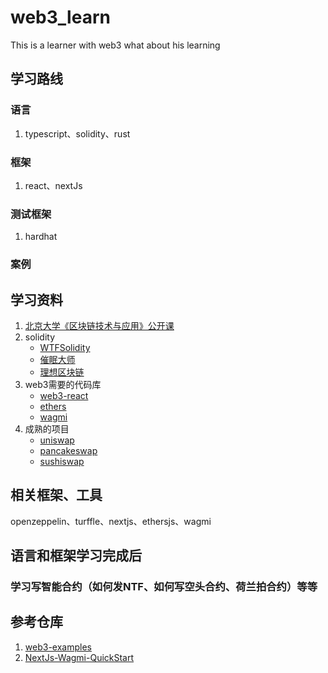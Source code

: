 # web3_learn
This is a learner with web3 what about his learning

## 学习路线
### 语言
1. typescript、solidity、rust
### 框架 
1. react、nextJs
### 测试框架
1. hardhat
### 案例


## 学习资料
1. [北京大学《区块链技术与应用》公开课](https://juejin.cn/post/7138072108516507661)
2. solidity
   - [WTFSolidity](https://link.juejin.cn/?target=https%3A%2F%2Fgithub.com%2FAmazingAng%2FWTFSolidity)
   - [催眠大师](https://link.juejin.cn/?target=https%3A%2F%2Fwww.youtube.com%2Fwatch%3Fv%3DXlJwBTIps_I%26list%3DPLV16oVzL15MS-Zw8a3eEOADwbHhm8GrMp)
   - [理想区块链](https://link.juejin.cn/?target=https%3A%2F%2Fwww.youtube.com%2Fwatch%3Fv%3DVvnkBCTjt94%26list%3DPLfdytmZZ4Yl3hTfeROY-ptgbdcXg9Pybl%26index%3D70)
3. web3需要的代码库
   - [web3-react](https://link.juejin.cn/?target=https%3A%2F%2Fgithub.com%2FUniswap%2Fweb3-react)
   - [ethers](https://link.juejin.cn/?target=https%3A%2F%2Fgithub.com%2Fethers-io%2Fethers.js)
   - [wagmi](https://link.juejin.cn/?target=https%3A%2F%2Fwagmi.sh%2F)  
4. 成熟的项目
   - [uniswap](https://link.juejin.cn/?target=https%3A%2F%2Fgithub.com%2FUniswap%2Fv2-core)
   - [pancakeswap](https://link.juejin.cn/?target=https%3A%2F%2Fpancakeswap.finance%2F)
   - [sushiswap](https://link.juejin.cn/?target=https%3A%2F%2Fapp.sushi.com%2Fswap)
  
## 相关框架、工具
openzeppelin、turffle、nextjs、ethersjs、wagmi

## 语言和框架学习完成后
### 学习写智能合约（如何发NTF、如何写空头合约、荷兰拍合约）等等


## 参考仓库

1. [web3-examples](https://github.com/luzhenqian/web3-examples)
2. [NextJs-Wagmi-QuickStart](https://github.com/0xverin/Nextjs-Wagmi-QuickStart)